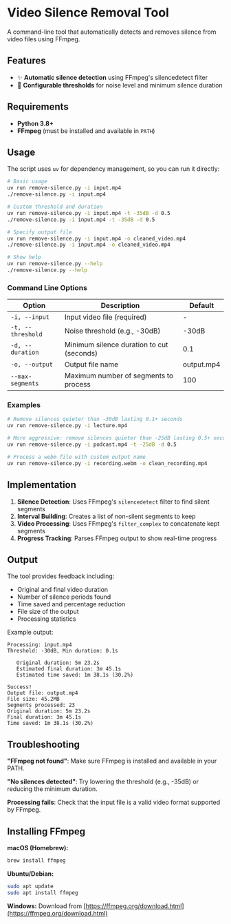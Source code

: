 # Video Silence Removal Tool

A command-line tool that automatically detects and removes silence from video files using FFmpeg.

## Features

- ✨ **Automatic silence detection** using FFmpeg's silencedetect filter
- 🎯 **Configurable thresholds** for noise level and minimum silence duration

## Requirements

- **Python 3.8+**
- **FFmpeg** (must be installed and available in `PATH`)

## Usage

The script uses `uv` for dependency management, so you can run it directly:

```sh
# Basic usage
uv run remove-silence.py -i input.mp4
./remove-silence.py -i input.mp4

# Custom threshold and duration
uv run remove-silence.py -i input.mp4 -t -35dB -d 0.5
./remove-silence.py -i input.mp4 -t -35dB -d 0.5

# Specify output file
uv run remove-silence.py -i input.mp4 -o cleaned_video.mp4
./remove-silence.py -i input.mp4 -o cleaned_video.mp4

# Show help
uv run remove-silence.py --help
./remove-silence.py --help
```

### Command Line Options

| Option            | Description                               | Default    |
| ----------------- | ----------------------------------------- | ---------- |
| `-i, --input`     | Input video file (required)               | -          |
| `-t, --threshold` | Noise threshold (e.g., -30dB)             | -30dB      |
| `-d, --duration`  | Minimum silence duration to cut (seconds) | 0.1        |
| `-o, --output`    | Output file name                          | output.mp4 |
| `--max-segments`  | Maximum number of segments to process     | 100        |

### Examples

```bash
# Remove silences quieter than -30dB lasting 0.1+ seconds
uv run remove-silence.py -i lecture.mp4

# More aggressive: remove silences quieter than -25dB lasting 0.5+ seconds
uv run remove-silence.py -i podcast.mp4 -t -25dB -d 0.5

# Process a webm file with custom output name
uv run remove-silence.py -i recording.webm -o clean_recording.mp4
```

## Implementation

1. **Silence Detection**: Uses FFmpeg's `silencedetect` filter to find silent segments
2. **Interval Building**: Creates a list of non-silent segments to keep
3. **Video Processing**: Uses FFmpeg's `filter_complex` to concatenate kept segments
4. **Progress Tracking**: Parses FFmpeg output to show real-time progress

## Output

The tool provides feedback including:

- Original and final video duration
- Number of silence periods found
- Time saved and percentage reduction
- File size of the output
- Processing statistics

Example output:

```
Processing: input.mp4
Threshold: -30dB, Min duration: 0.1s

   Original duration: 5m 23.2s
   Estimated final duration: 3m 45.1s
   Estimated time saved: 1m 38.1s (30.2%)

Success!
Output file: output.mp4
File size: 45.2MB
Segments processed: 23
Original duration: 5m 23.2s
Final duration: 3m 45.1s
Time saved: 1m 38.1s (30.2%)
```

## Troubleshooting

**"FFmpeg not found"**: Make sure FFmpeg is installed and available in your PATH.

**"No silences detected"**: Try lowering the threshold (e.g., -35dB) or reducing the minimum duration.

**Processing fails**: Check that the input file is a valid video format supported by FFmpeg.

## Installing FFmpeg

**macOS (Homebrew):**

```bash
brew install ffmpeg
```

**Ubuntu/Debian:**

```bash
sudo apt update
sudo apt install ffmpeg
```

**Windows:**
Download from [https://ffmpeg.org/download.html](https://ffmpeg.org/download.html)
